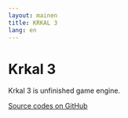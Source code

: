 ```yaml
---
layout: mainen
title: KRKAL 3
lang: en
---
```

# Krkal 3

Krkal 3 is unfinished game engine.

[Source codes on GitHub](https://github.com/HonzaMD/Krkal3)